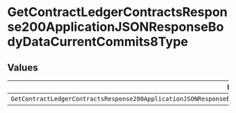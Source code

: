 # GetContractLedgerContractsResponse200ApplicationJSONResponseBodyDataCurrentCommits8Type


## Values

| Name                                                                                                                             | Value                                                                                                                            |
| -------------------------------------------------------------------------------------------------------------------------------- | -------------------------------------------------------------------------------------------------------------------------------- |
| `GetContractLedgerContractsResponse200ApplicationJSONResponseBodyDataCurrentCommits8TypePostpaidCommitAutomatedInvoiceDeduction` | POSTPAID_COMMIT_AUTOMATED_INVOICE_DEDUCTION                                                                                      |